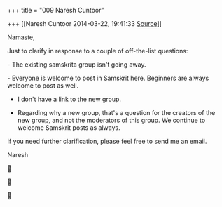 +++
title = "009 Naresh Cuntoor"

+++
[[Naresh Cuntoor	2014-03-22, 19:41:33 [Source](https://groups.google.com/g/samskrita/c/I0PT2C3GvCA)]]



Namaste,  
  

Just to clarify in response to a couple of off-the-list questions:  
  

\- The existing samskrita group isn't going away.  
  

\- Everyone is welcome to post in Samskrit here. Beginners are always welcome to post as well.  

  
- I don't have a link to the new group.  

  
- Regarding why a new group, that's a question for the creators of the new group, and not the moderators of this group. We continue to welcome Samskrit posts as always.  
  
  

If you need further clarification, please feel free to send me an email.  

  

Naresh  

  








